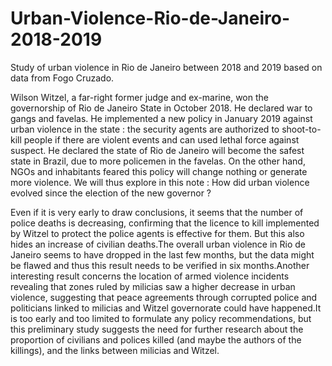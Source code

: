 # Urban-Violence-Rio-de-Janeiro-2018-2019
Study of urban violence in Rio de Janeiro between 2018 and 2019 based on data from Fogo Cruzado.

Wilson Witzel, a far-right former judge and ex-marine, won the governorship of Rio de Janeiro State in October 2018. He declared war to gangs and favelas. He implemented a new policy in January 2019 against urban violence in the state : the security agents are authorized to shoot-to-kill people if there are violent events and can used lethal force against suspect. He declared the state of Rio de Janeiro will become the safest state in Brazil, due to more policemen in the favelas. On the other hand, NGOs and inhabitants feared this policy will change nothing or generate more violence. We will thus explore in this note : How did urban violence evolved since the election of the new governor ?


Even if it is very early to draw conclusions, it seems that the number of police deaths is decreasing, confirming that the licence to kill implemented by Witzel to protect the police agents is effective for them. But this also hides an increase of civilian deaths.The overall urban violence in Rio de Janeiro seems to have dropped in the last few months, but the data might be flawed and thus this result needs to be verified in six months.Another interesting result concerns the location of armed violence incidents revealing that zones ruled by milicias saw a higher decrease in urban violence, suggesting that peace agreements through corrupted police and politicians linked to milicias and Witzel governorate could have happened.It is too early and too limited to formulate any policy recommendations, but this preliminary study suggests the need for further research about the proportion of civilians and polices killed (and maybe the authors of the killings), and the links between milicias and Witzel.
